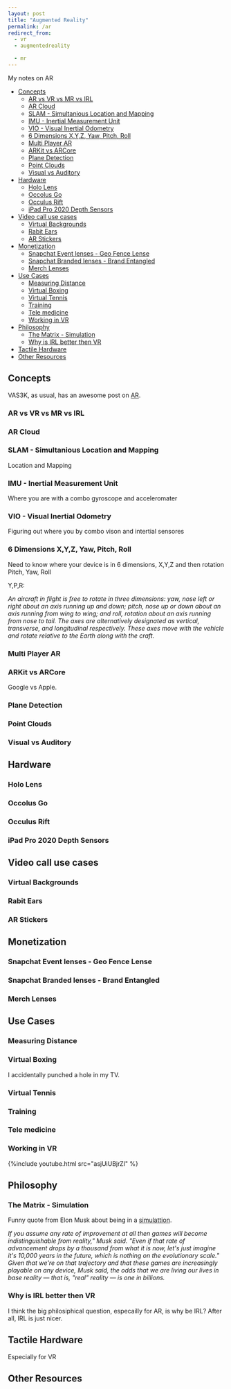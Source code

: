 ```yaml
---
layout: post
title: "Augmented Reality"
permalink: /ar
redirect_from:
  - vr
  - augmentedreality

  - mr
---
```


My notes on AR

<!-- prettier-ignore-start -->

<!-- vim-markdown-toc-start -->

- [Concepts](#concepts)
    - [AR vs VR vs MR vs IRL](#ar-vs-vr-vs-mr-vs-irl)
    - [AR Cloud](#ar-cloud)
    - [SLAM - Simultanious Location and Mapping](#slam---simultanious-location-and-mapping)
    - [IMU - Inertial Measurement Unit](#imu---inertial-measurement-unit)
    - [VIO - Visual Inertial Odometry](#vio---visual-inertial-odometry)
    - [6 Dimensions X,Y,Z, Yaw, Pitch, Roll](#6-dimensions-xyz-yaw-pitch-roll)
    - [Multi Player AR](#multi-player-ar)
    - [ARKit vs ARCore](#arkit-vs-arcore)
    - [Plane Detection](#plane-detection)
    - [Point Clouds](#point-clouds)
    - [Visual vs Auditory](#visual-vs-auditory)
- [Hardware](#hardware)
    - [Holo Lens](#holo-lens)
    - [Occolus Go](#occolus-go)
    - [Occulus Rift](#occulus-rift)
    - [iPad Pro 2020 Depth Sensors](#ipad-pro-2020-depth-sensors)
- [Video call use cases](#video-call-use-cases)
    - [Virtual Backgrounds](#virtual-backgrounds)
    - [Rabit Ears](#rabit-ears)
    - [AR Stickers](#ar-stickers)
- [Monetization](#monetization)
    - [Snapchat Event lenses - Geo Fence Lense](#snapchat-event-lenses---geo-fence-lense)
    - [Snapchat Branded lenses - Brand Entangled](#snapchat-branded-lenses---brand-entangled)
    - [Merch Lenses](#merch-lenses)
- [Use Cases](#use-cases)
    - [Measuring Distance](#measuring-distance)
    - [Virtual Boxing](#virtual-boxing)
    - [Virtual Tennis](#virtual-tennis)
    - [Training](#training)
    - [Tele medicine](#tele-medicine)
    - [Working in VR](#working-in-vr)
- [Philosophy](#philosophy)
    - [The Matrix - Simulation](#the-matrix---simulation)
    - [Why is IRL better then VR](#why-is-irl-better-then-vr)
- [Tactile Hardware](#tactile-hardware)
- [Other Resources](#other-resources)

<!-- vim-markdown-toc-end -->
<!-- prettier-ignore-end -->

## Concepts

VAS3K, as usual, has an awesome post on [AR](https://vas3k.com/blog/augmented_reality/).

### AR vs VR vs MR vs IRL

### AR Cloud

### SLAM - Simultanious Location and Mapping

Location and Mapping

### IMU - Inertial Measurement Unit

Where you are with a combo gyroscope and acceleromater

### VIO - Visual Inertial Odometry

Figuring out where you by combo vison and intertial sensores

### 6 Dimensions X,Y,Z, Yaw, Pitch, Roll

Need to know where your device is in 6 dimensions, X,Y,Z and then rotation Pitch, Yaw, Roll

Y,P,R:

_An aircraft in flight is free to rotate in three dimensions: yaw, nose left or right about an axis running up and down; pitch, nose up or down about an axis running from wing to wing; and roll, rotation about an axis running from nose to tail. The axes are alternatively designated as vertical, transverse, and longitudinal respectively. These axes move with the vehicle and rotate relative to the Earth along with the craft._

### Multi Player AR

### ARKit vs ARCore

Google vs Apple.

### Plane Detection

### Point Clouds

### Visual vs Auditory

## Hardware

### Holo Lens

### Occolus Go

### Occulus Rift

### iPad Pro 2020 Depth Sensors

## Video call use cases

### Virtual Backgrounds

### Rabit Ears

### AR Stickers

## Monetization

### Snapchat Event lenses - Geo Fence Lense

### Snapchat Branded lenses - Brand Entangled

### Merch Lenses

## Use Cases

### Measuring Distance

### Virtual Boxing

I accidentally punched a hole in my TV.

### Virtual Tennis

### Training

### Tele medicine

### Working in VR

{%include youtube.html src="asjUiUBjrZI" %}

## Philosophy

### The Matrix - Simulation

Funny quote from Elon Musk about being in a [simulattion](https://www.theverge.com/2016/6/2/11837874/elon-musk-says-odds-living-in-simulation).

_If you assume any rate of improvement at all then games will become indistinguishable from reality," Musk said. "Even if that rate of advancement drops by a thousand from what it is now, let's just imagine it's 10,000 years in the future, which is nothing on the evolutionary scale." Given that we're on that trajectory and that these games are increasingly playable on any device, Musk said, the odds that we are living our lives in base reality — that is, "real" reality — is one in billions._

### Why is IRL better then VR

I think the big philosiphical question, especailly for AR, is why be IRL? After all, IRL is just nicer.

## Tactile Hardware

Especially for VR

## Other Resources
